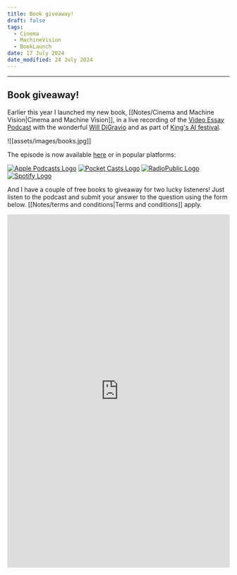 ```yaml
---
title: Book giveaway!
draft: false
tags:
  - Cinema
  - MachineVision
  - BookLaunch
date: 17 July 2024
date_modified: 24 July 2024
---
```

---

## Book giveaway!

Earlier this year I launched my new book, [[Notes/Cinema and Machine Vision|Cinema and Machine Vision]], in a live recording of the [Video Essay Podcast](https://thevideoessay.com/) with the wonderful [Will DiGravio](https://www.willdigravio.com/) and as part of [King's AI festival](https://www.kcl.ac.uk/events/series/the-kings-festival-of-artificial-intelligence-2024).

![[assets/images/books.jpg]]

The episode is now available [here](https://thevideoessay.com/cinema-machine-vision-live-at-kings-festival-of-ai) or in popular platforms:

[![Apple Podcasts Logo](https://d1f8ha51vzawnk.cloudfront.net/images/podcast/logo-square/006/apple_podcasts.png)](https://podcasts.apple.com/us/podcast/the-video-essay-podcast/id1474512070?uo=4) [![Pocket Casts Logo](https://d1f8ha51vzawnk.cloudfront.net/images/podcast/logo-square/006/pocket_casts.png)](https://pca.st/geknrbq2) [![RadioPublic Logo](https://d1f8ha51vzawnk.cloudfront.net/images/podcast/logo-square/006/radiopublic.png)](https://radiopublic.com/the-video-essay-podcast-Wd0BeL) [![Spotify Logo](https://d1f8ha51vzawnk.cloudfront.net/images/podcast/logo-square/006/spotify.png)](https://open.spotify.com/show/3TxVowomAlLCKrRExfxeG5)

And I have a couple of free books to giveaway for two lucky listeners! Just listen to the podcast and submit your answer to the question using the form below.
[[Notes/terms and conditions|Terms and conditions]] apply.

<iframe width="650px" height="800px" src="https://forms.office.com/Pages/ResponsePage.aspx?id=FM9wg_MWFky4PHJAcWVDVt0ybxd7JpVHriO1DnsxeKJUNkNOT1hIT09NOE1YRk1FMDAyM0MyMkdMNi4u&embed=true" frameborder="0" marginwidth="0" marginheight="0" style="border: none; max-width:100%; max-height:100vh" allowfullscreen webkitallowfullscreen mozallowfullscreen msallowfullscreen> </iframe>